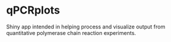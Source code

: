 # qPCRplots

Shiny app intended in helping process and visualize output from quantitative polymerase chain reaction experiments.
